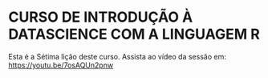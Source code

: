 # CURSO DE INTRODUÇÃO À DATASCIENCE COM A LINGUAGEM R
Esta é a Sétima lição deste curso.
Assista ao vídeo da  sessão em: https://youtu.be/7osAQUn2pnw
